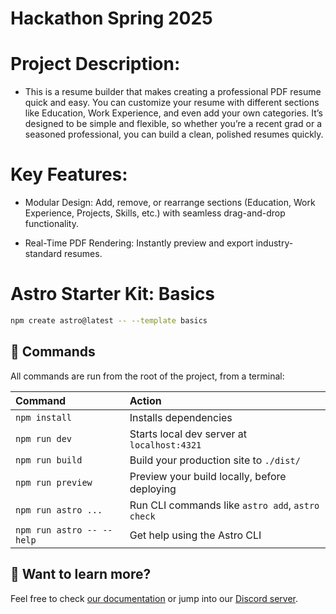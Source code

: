 # Hackathon Spring 2025

# Project Description:
- This is a resume builder that makes creating a professional PDF resume quick and easy. You can customize your resume with different sections like Education, Work Experience, and even add your own categories. It’s designed to be simple and flexible, so whether you’re a recent grad or a seasoned professional, you can build a clean, polished resumes quickly.
# Key Features:
- Modular Design: Add, remove, or rearrange sections (Education, Work Experience, Projects, Skills, etc.) with seamless drag-and-drop functionality.

- Real-Time PDF Rendering: Instantly preview and export industry-standard resumes.


# Astro Starter Kit: Basics

```sh
npm create astro@latest -- --template basics
```

## 🧞 Commands

All commands are run from the root of the project, from a terminal:

| Command                   | Action                                           |
| :------------------------ | :----------------------------------------------- |
| `npm install`             | Installs dependencies                            |
| `npm run dev`             | Starts local dev server at `localhost:4321`      |
| `npm run build`           | Build your production site to `./dist/`          |
| `npm run preview`         | Preview your build locally, before deploying     |
| `npm run astro ...`       | Run CLI commands like `astro add`, `astro check` |
| `npm run astro -- --help` | Get help using the Astro CLI                     |

## 👀 Want to learn more?

Feel free to check [our documentation](https://docs.astro.build) or jump into our [Discord server](https://astro.build/chat).
